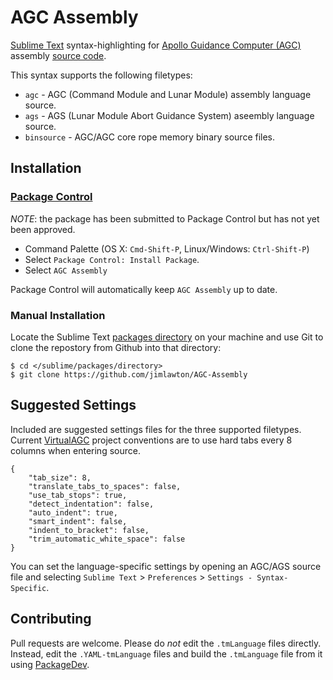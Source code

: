 # AGC Assembly
[Sublime Text](http://www.sublimetext.com) syntax-highlighting for 
[Apollo Guidance Computer (AGC)][1] assembly [source code][2].

This syntax supports the following filetypes:
 - `agc` - AGC (Command Module and Lunar Module) assembly language source.
 - `ags` - AGS (Lunar Module Abort Guidance System) aseembly language source.
 - `binsource` - AGC/AGC core rope memory binary source files.


## Installation

### [Package Control][3]

*NOTE*: the package has been submitted to Package Control but has not yet been
approved.

 - Command Palette (OS X: `Cmd-Shift-P`, Linux/Windows: `Ctrl-Shift-P`)
 - Select `Package Control: Install Package`.
 - Select `AGC Assembly`

Package Control will automatically keep `AGC Assembly` up to date.


### Manual Installation

Locate the Sublime Text [packages directory][4] on your machine and use Git to
clone the repostory from Github into that directory:
```
$ cd </sublime/packages/directory>
$ git clone https://github.com/jimlawton/AGC-Assembly
```

## Suggested Settings

Included are suggested settings files for the three supported filetypes. 
Current [VirtualAGC][1] project conventions are to use hard tabs every 8
columns when entering source.

```
{
    "tab_size": 8,
    "translate_tabs_to_spaces": false,
    "use_tab_stops": true,
    "detect_indentation": false,
    "auto_indent": true,
    "smart_indent": false,
    "indent_to_bracket": false,
    "trim_automatic_white_space": false
}
```

You can set the language-specific settings by opening an AGC/AGS source file
and selecting `Sublime Text` > `Preferences` > `Settings - Syntax-Specific`.


## Contributing

Pull requests are welcome. Please do *not* edit the `.tmLanguage` files
directly. Instead, edit the `.YAML-tmLanguage` files and build the
`.tmLanguage` file from it using [PackageDev](https://github.com/SublimeText/PackageDev).


[1]:http://www.ibiblio.org/apollo/
[2]:https://github.com/rburkey2005/virtualagc
[3]:https://packagecontrol.io/
[4]:http://docs.sublimetext.info/en/latest/basic_concepts.html#the-packages-directory
